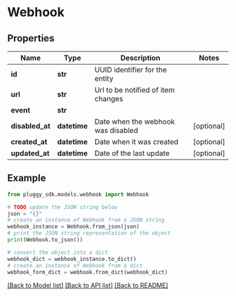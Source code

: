 # Webhook



## Properties

Name | Type | Description | Notes
------------ | ------------- | ------------- | -------------
**id** | **str** | UUID identifier for the entity | 
**url** | **str** | Url to be notified of item changes | 
**event** | **str** |  | 
**disabled_at** | **datetime** | Date when the webhook was disabled | [optional] 
**created_at** | **datetime** | Date when it was created | [optional] 
**updated_at** | **datetime** | Date of the last update | [optional] 

## Example

```python
from pluggy_sdk.models.webhook import Webhook

# TODO update the JSON string below
json = "{}"
# create an instance of Webhook from a JSON string
webhook_instance = Webhook.from_json(json)
# print the JSON string representation of the object
print(Webhook.to_json())

# convert the object into a dict
webhook_dict = webhook_instance.to_dict()
# create an instance of Webhook from a dict
webhook_form_dict = webhook.from_dict(webhook_dict)
```
[[Back to Model list]](../README.md#documentation-for-models) [[Back to API list]](../README.md#documentation-for-api-endpoints) [[Back to README]](../README.md)


